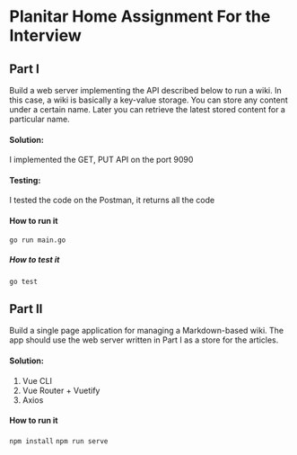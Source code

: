 # Planitar Home Assignment For the Interview

## Part I

Build a web server implementing the API described below to run a wiki. In this case, a wiki is
  basically a key-value storage. You can store any content under a certain name. Later you
  can retrieve the latest stored content for a particular name.

#### Solution: 

I implemented the GET, PUT API on the port 9090

#### Testing: 

I tested the code on the Postman, it returns all the code

#### How to run it

`go run main.go`

##### How to test it
```go test ```


## Part II

Build a single page application for managing a Markdown-based wiki. The app should use the web server written in Part I as a store for the articles.

#### Solution: 

1. Vue CLI 
2. Vue Router + Vuetify
3. Axios

#### How to run it
``npm install``
```npm run serve```
